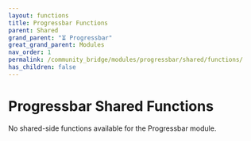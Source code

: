 ```yaml
---
layout: functions
title: Progressbar Functions
parent: Shared
grand_parent: "⏳ Progressbar"
great_grand_parent: Modules
nav_order: 1
permalink: /community_bridge/modules/progressbar/shared/functions/
has_children: false
---
```


# Progressbar Shared Functions
No shared-side functions available for the Progressbar module.
